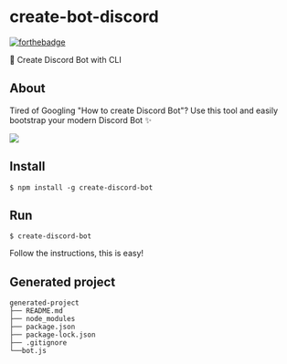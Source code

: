 # create-bot-discord
[![forthebadge](https://forthebadge.com/images/badges/made-with-javascript.svg)](https://forthebadge.com)

🚀 Create Discord Bot with CLI

## About
Tired of Googling "How to create Discord Bot"? Use this tool and easily bootstrap your modern Discord Bot ✨

![](https://s1.gifyu.com/images/KAP.gif)

## Install
`$ npm install -g create-discord-bot`

## Run
`$ create-discord-bot`

Follow the instructions, this is easy!

## Generated project
```
generated-project
├── README.md
├── node_modules
├── package.json
├── package-lock.json
├── .gitignore
└──bot.js
```

